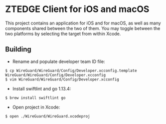 # ZTEDGE Client for iOS and macOS

This project contains an application for iOS and for macOS, as well as many components shared between the two of them. You may toggle between the two platforms by selecting the target from within Xcode.

## Building

- Rename and populate developer team ID file:



```
$ cp WireGuard/WireGuard/Config/Developer.xcconfig.template WireGuard/WireGuard/Config/Developer.xcconfig
$ vim WireGuard/WireGuard/Config/Developer.xcconfig
```

- Install swiftlint and go 1.13.4:

```
$ brew install swiftlint go
```

- Open project in Xcode:

```
$ open ./WireGuard/WireGuard.xcodeproj
```
